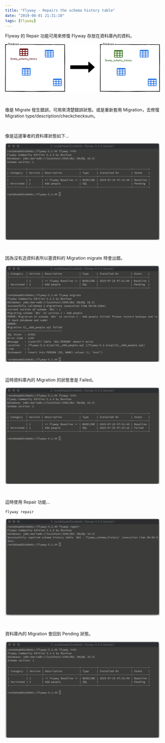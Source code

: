 ```yaml
---
title: "Flyway - Repairs the schema history table"
date: "2019-08-01 21:31:10"
tags: [Flyway]
---
```



Flyway 的 Repair 功能可用來修復 Flyway 存放在資料庫內的資料。  

<!-- More -->

![1.png](1.png)

</br>

像是 Migrate 發生錯誤，可用來清楚錯誤狀態。或是重新套用 Migration，去修復 Migration type/description/checkchecksum。  

</br>


像是這邊筆者的資料庫狀態如下...

![2.png](2.png)

</br>


因為沒有造資料表所以塞資料的 Migration migrate 時會出錯。  

![3.png](3.png)

</br>


這時資料庫內的 Migration 的狀態會是 Failed。  

![4.png](4.png)

</br>


這時使用 Repair 功能...

    flyway repair

![5.png](5.png)

</br>


資料庫內的 Migration 會回到 Pending 狀態。

![6.png](6.png)
